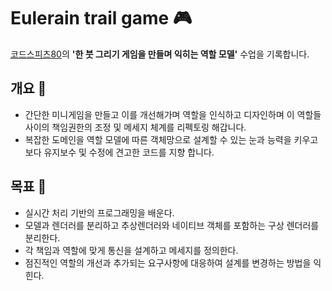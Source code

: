 # Eulerain trail game 🎮

[코드스피츠80](https://www.bsidesoft.com/7784?fbclid=IwAR19fgx4B_mWqkNmE30PCAsgN5WNvw8CqIUS1kiedi3Pl6SHgk9K-jKPtNM)의 **'한 붓 그리기 게임을 만들며 익히는 역할 모델'** 수업을 기록합니다.

## 개요 📑
- 간단한 미니게임을 만들고 이를 개선해가며 역할을 인식하고 디자인하며 이 역할들 사이의 책임권한의 조정 및 메세지 체계를 리펙토링 해갑니다.
- 복잡한 도메인을 역할 모델에 따른 객체망으로 설계할 수 있는 눈과 능력을 키우고 보다 유지보수 및 수정에 견고한 코드를 지향 합니다.

## 목표 🎯
- 실시간 처리 기반의 프로그래밍을 배운다.
- 모델과 렌더러를 분리하고 추상렌더러와 네이티브 객체를 포함하는 구상 렌더러를 분리한다.
- 각 책임과 역할에 맞게 통신을 설계하고 메세지를 정의한다.
- 점진적인 역할의 개선과 추가되는 요구사항에 대응하여 설계를 변경하는 방법을 익힌다.
